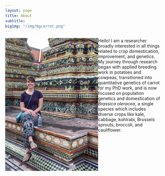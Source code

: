```yaml
---
layout: page
title: About
subtitle:
bigimg: "/img/bgcarrot.png"
---
```


<img style="float: left;" src="/img/thailand.jpg" width="300">  

Hello! I am a researcher broadly interested in all things related to crop domestication, improvement, and genetics. My journey through research began with applied breeding work in potatoes and cowpeas, transitioned into quantitative genetics of carrot for my PhD work, and is now focused on population genetics and domestication of _Brassica oleracea_, a single species which includes diverse crops like kale, cabbage, kohlrabi, Brussels sprouts, broccoli, and cauliflower. 
